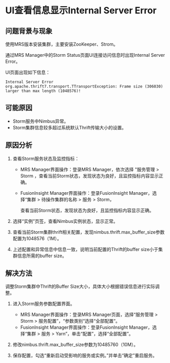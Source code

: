 # UI查看信息显示Internal Server Error<a name="mrs_03_0119"></a>

## 问题背景与现象<a name="zh-cn_topic_0167275896_s8c5a413588744f3ea1320d012fdb73cb"></a>

使用MRS版本安装集群，主要安装ZooKeeper、Strom。

通过MRS Manager中的Storm Status页面UI连接访问信息时出现Internal Server Error。

UI页面出现如下信息：

```
Internal Server Error
org.apache.thrift7.transport.TTransportException: Frame size (306030) larger than max length (1048576)!
```

## 可能原因<a name="zh-cn_topic_0167275896_s32d34cd2ed084d9dbf63d1ca6576eea0"></a>

-   Storm服务中Nimbus异常。
-   Storm集群信息较多超过系统默认Thrift传输大小的设置。

## 原因分析<a name="zh-cn_topic_0167275896_section6293945184927"></a>

1.  查看Storm服务状态及监控指标：
    -   MRS Manager界面操作：登录MRS Manager，依次选择 "服务管理 \> Storm ，查看当前Storm状态，发现状态为良好，且监控指标内容显示正确。
    -   FusionInsight Manager界面操作：登录FusionInsight Manager，选择“集群 \> 待操作集群的名称 \> 服务 \> Storm，

        查看当前Storm状态，发现状态为良好，且监控指标内容显示正确。

2.  选择“实例”页签，查看Nimbus实例状态，显示正常。

1.  查看当前Storm集群thrift相关配置，发现nimbus.thrift.max\_buffer\_size参数配置为1048576（1M）。
2.  上述配置和异常信息中信息一致，说明当前配置的Thrift的buffer size小于集群信息所需的buffer size。

## 解决方法<a name="zh-cn_topic_0167275896_section15639239143944"></a>

调整Storm集群中Thrift的Buffer Size大小，具体大小根据错误信息进行实际调整。

1.  进入Storm服务参数配置界面。
    -   MRS Manager界面操作：登录MRS Manager页面，选择“服务管理 \> Storm \> 服务配置”，“参数类别“选择“全部配置“。
    -   FusionInsight Manager界面操作：登录FusionInsight Manager，选择“集群 \> 服务 \> Yarn”，单击“配置”，选择“全部配置”。

2.  修改nimbus.thrift.max\_buffer\_size参数为10485760（10M）。
3.  保存配置，勾选“重新启动受影响的服务或实例。”并单击“确定”重启服务。

